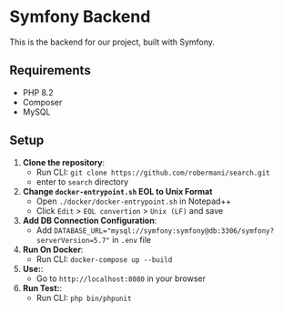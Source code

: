 # Symfony Backend

This is the backend for our project, built with Symfony.

## Requirements

- PHP 8.2
- Composer
- MySQL

## Setup

1. **Clone the repository**:
   - Run CLI: `git clone https://github.com/robermani/search.git`
   - enter to `search` directory
2. **Change `docker-entrypoint.sh` EOL to Unix Format**
   - Open `./docker/docker-entrypoint.sh` in Notepad++
   - Click `Edit` > `EOL convertion` > `Unix (LF)` and save
3. **Add DB Connection Configuration**:
   - Add `DATABASE_URL="mysql://symfony:symfony@db:3306/symfony?serverVersion=5.7"` in `.env` file
4. **Run On Docker**:
   - Run CLI: `docker-compose up --build`
5. **Use:**:
   - Go to `http://localhost:8080` in your browser
6. **Run Test:**:
   - Run CLI: `php bin/phpunit`


    

